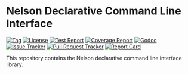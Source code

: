# Nelson Declarative Command Line Interface

[![Tag](https://img.shields.io/github/tag/klmitch/nelson.svg)](https://github.com/klmitch/nelson/tags)
[![License](https://img.shields.io/hexpm/l/plug.svg)](https://github.com/klmitch/nelson/blob/main/LICENSE)
[![Test Report](https://travis-ci.com/klmitch/nelson.svg?branch=main)](https://travis-ci.com/klmitch/nelson)
[![Coverage Report](https://coveralls.io/repos/github/klmitch/nelson/badge.svg?branch=main)](https://coveralls.io/github/klmitch/nelson?branch=main)
[![Godoc](https://pkg.go.dev/badge/github.com/klmitch/nelson)](https://pkg.go.dev/github.com/klmitch/nelson)
[![Issue Tracker](https://img.shields.io/github/issues/klmitch/nelson.svg)](https://github.com/klmitch/nelson/issues)
[![Pull Request Tracker](https://img.shields.io/github/issues-pr/klmitch/nelson.svg)](https://github.com/klmitch/nelson/pulls)
[![Report Card](https://goreportcard.com/badge/github.com/klmitch/nelson)](https://goreportcard.com/report/github.com/klmitch/nelson)

This repository contains the Nelson declarative command line interface library.
